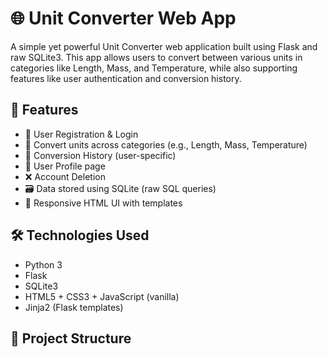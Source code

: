 # 🌐 Unit Converter Web App

A simple yet powerful Unit Converter web application built using Flask and raw SQLite3. This app allows users to convert between various units in categories like Length, Mass, and Temperature, while also supporting features like user authentication and conversion history.

## 🚀 Features

- 🔐 User Registration & Login
- 🔄 Convert units across categories (e.g., Length, Mass, Temperature)
- 📜 Conversion History (user-specific)
- 🧾 User Profile page
- ❌ Account Deletion
- 🗃️ Data stored using SQLite (raw SQL queries)
- 📱 Responsive HTML UI with templates

## 🛠️ Technologies Used

- Python 3
- Flask
- SQLite3
- HTML5 + CSS3 + JavaScript (vanilla)
- Jinja2 (Flask templates)

## 🧩 Project Structure

